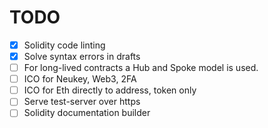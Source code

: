 # TODO

* [x] Solidity code linting
* [x] Solve syntax errors in drafts
* [ ] For long-lived contracts a Hub and Spoke model is used.
* [ ] ICO for Neukey, Web3, 2FA
* [ ] ICO for Eth directly to address, token only
* [ ] Serve test-server over https
* [ ] Solidity documentation builder

